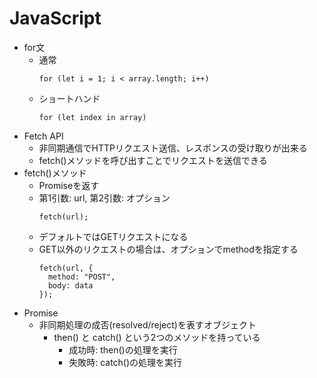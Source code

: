# JavaScript
- for文
    - 通常
        ```
        for (let i = 1; i < array.length; i++)
        ```
    - ショートハンド
        ```
        for (let index in array)
        ```
- Fetch API
    - 非同期通信でHTTPリクエスト送信、レスポンスの受け取りが出来る
    - fetch()メソッドを呼び出すことでリクエストを送信できる
- fetch()メソッド
    - Promiseを返す
    - 第1引数: url, 第2引数: オプション
        ```
        fetch(url);
        ```
    - デフォルトではGETリクエストになる
    - GET以外のリクエストの場合は、オプションでmethodを指定する
        ```
        fetch(url, {
          method: "POST",
          body: data
        });
        ```
- Promise
    - 非同期処理の成否(resolved/reject)を表すオブジェクト
        - then() と catch() という2つのメソッドを持っている
            - 成功時: then()の処理を実行
            - 失敗時: catch()の処理を実行
